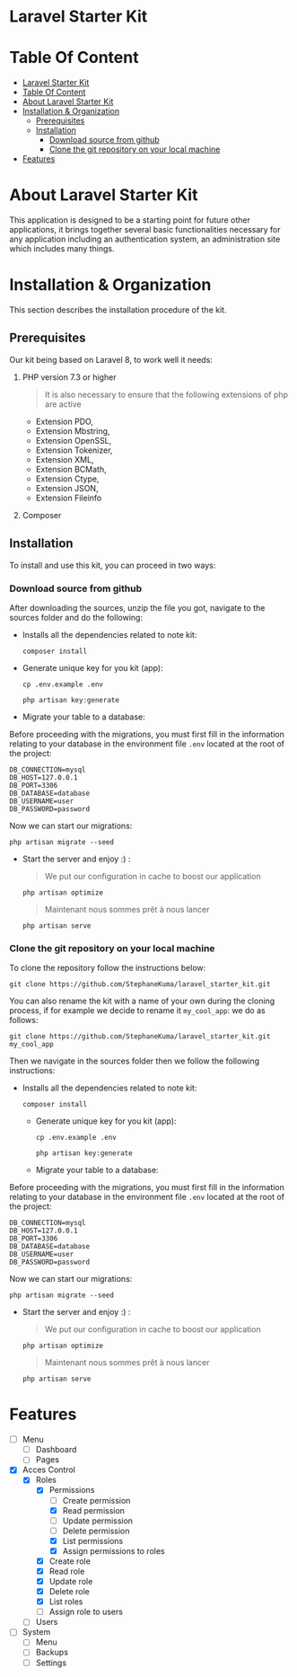 # Laravel Starter Kit

# Table Of Content
- [Laravel Starter Kit](#laravel-starter-kit)
- [Table Of Content](#table-of-content)
- [About Laravel Starter Kit](#about-laravel-starter-kit)
- [Installation & Organization](#installation--organization)
  - [Prerequisites](#prerequisites)
  - [Installation](#installation)
    - [Download source from github](#download-source-from-github)
    - [Clone the git repository on your local machine](#clone-the-git-repository-on-your-local-machine)
- [Features](#features)

# About Laravel Starter Kit

This application is designed to be a starting point for future other applications, it brings together several basic functionalities necessary for any application including an authentication system, an administration site which includes many things.


# Installation & Organization

This section describes the installation procedure of the kit.

## Prerequisites

Our kit being based on Laravel 8, to work well it needs:

1.  PHP version 7.3 or higher

    > It is also necessary to ensure that the following extensions of php are active

    - Extension PDO,
    - Extension Mbstring,
    - Extension OpenSSL,
    - Extension Tokenizer,
    - Extension XML,
    - Extension BCMath,
    - Extension Ctype,
    - Extension JSON,
    - Extension Fileinfo

2.  Composer

## Installation

To install and use this kit, you can proceed in two ways:

###  Download source from github

After downloading the sources, unzip the file you got, navigate to the sources folder and do the following:

  - Installs all the dependencies related to note kit:
  
    `composer install`

  - Generate unique key for you kit (app):

    `cp .env.example .env`


    `php artisan key:generate`

  - Migrate your table to a database:

Before proceeding with the migrations, you must first fill in the information relating to your database in the environment file `.env` located at the root of the project:
    
    DB_CONNECTION=mysql
    DB_HOST=127.0.0.1
    DB_PORT=3306
    DB_DATABASE=database
    DB_USERNAME=user
    DB_PASSWORD=password

Now we can start our migrations:

    php artisan migrate --seed

  - Start the server and enjoy :) :

    > We put our configuration in cache to boost our application

    `php artisan optimize`

    > Maintenant nous sommes prêt à nous lancer

    `php artisan serve`


###  Clone the git repository on your local machine

To clone the repository follow the instructions below:

`git clone https://github.com/StephaneKuma/laravel_starter_kit.git`

You can also rename the kit with a name of your own during the cloning process, if for example we decide to rename it `my_cool_app`: we do as follows:

`git clone https://github.com/StephaneKuma/laravel_starter_kit.git my_cool_app`

Then we navigate in the sources folder then we follow the following instructions:

- Installs all the dependencies related to note kit:
  
    `composer install`

  - Generate unique key for you kit (app):

    `cp .env.example .env`


    `php artisan key:generate`

  - Migrate your table to a database:

Before proceeding with the migrations, you must first fill in the information relating to your database in the environment file `.env` located at the root of the project:
    
    DB_CONNECTION=mysql
    DB_HOST=127.0.0.1
    DB_PORT=3306
    DB_DATABASE=database
    DB_USERNAME=user
    DB_PASSWORD=password

Now we can start our migrations:

    php artisan migrate --seed

  - Start the server and enjoy :) :

    > We put our configuration in cache to boost our application

    `php artisan optimize`

    > Maintenant nous sommes prêt à nous lancer

    `php artisan serve`


# Features

- [ ] Menu
  - [ ] Dashboard
  - [ ] Pages
- [x] Acces Control
  - [x] Roles
    - [x] Permissions
      - [ ] Create permission
      - [x] Read permission
      - [ ] Update permission
      - [ ] Delete permission
      - [x] List permissions
      - [x] Assign permissions to roles
    - [x] Create role
    - [x] Read role
    - [x] Update role
    - [x] Delete role
    - [x] List roles
    - [ ] Assign role to users
  - [ ] Users
- [ ] System
  - [ ] Menu
  - [ ] Backups
  - [ ] Settings
